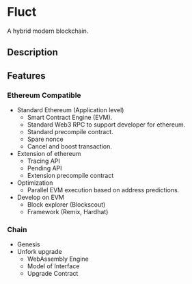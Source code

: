 # Fluct

A hybrid modern blockchain.

## Description

## Features

### Ethereum Compatible

- Standard Ethereum (Application level)
  - Smart Contract Engine (EVM).
  - Standard Web3 RPC to support developer for ethereum.
  - Standard precompile contract.
  - Spare nonce
  - Cancel and boost transaction.
- Extension of ethereum
  - Tracing API
  - Pending API
  - Extension precompile contract
- Optimization
  - Parallel EVM execution based on address predictions.
- Develop on EVM
  - Block explorer (Blockscout)
  - Framework (Remix, Hardhat)

### Chain

- Genesis
- Unfork upgrade
  - WebAssembly Engine
  - Model of Interface
  - Upgrade Contract

